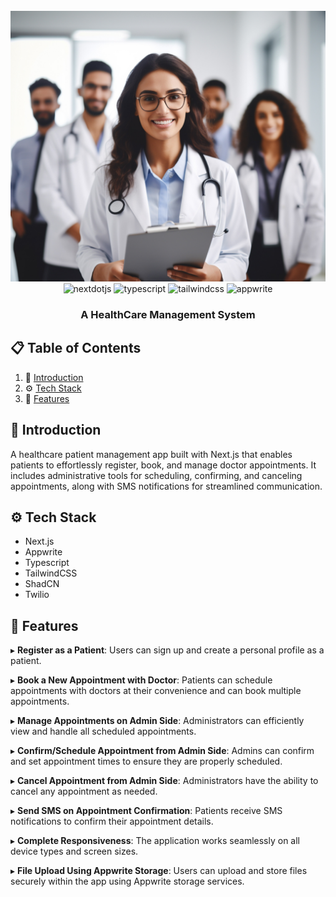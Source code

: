 <div align="center"> 
  <br />
  <img src="public/assets/images/onboarding-img.png" alt="Project Banner">
  <br />

  <div>
    <img src="https://img.shields.io/badge/-Next_JS-black?style=for-the-badge&logoColor=white&logo=nextdotjs&color=000000" alt="nextdotjs" />
    <img src="https://img.shields.io/badge/-TypeScript-black?style=for-the-badge&logoColor=white&logo=typescript&color=3178C6" alt="typescript" />
    <img src="https://img.shields.io/badge/-Tailwind_CSS-black?style=for-the-badge&logoColor=white&logo=tailwindcss&color=06B6D4" alt="tailwindcss" />
    <img src="https://img.shields.io/badge/-Appwrite-black?style=for-the-badge&logoColor=white&logo=appwrite&color=FD366E" alt="appwrite" />
  </div>

  <h3 align="center">A HealthCare Management System</h3>
</div>


## 📋 <a name="table">Table of Contents</a>

1. 📰 [Introduction](#introduction)
2. ⚙️ [Tech Stack](#tech-stack)
3. 🔖 [Features](#features)

## <a name="introduction">📰 Introduction</a>
A healthcare patient management app built with Next.js that enables patients to effortlessly register, book, and manage doctor appointments. It includes administrative tools for scheduling, confirming, and canceling appointments, along with SMS notifications for streamlined communication.

## <a name="tech-stack">⚙️ Tech Stack</a>

- Next.js
- Appwrite
- Typescript
- TailwindCSS
- ShadCN
- Twilio

## <a name="features">🔖 Features</a>

▸ **Register as a Patient**: Users can sign up and create a personal profile as a patient.

▸ **Book a New Appointment with Doctor**: Patients can schedule appointments with doctors at their convenience and can book multiple appointments.

▸ **Manage Appointments on Admin Side**: Administrators can efficiently view and handle all scheduled appointments.

▸ **Confirm/Schedule Appointment from Admin Side**: Admins can confirm and set appointment times to ensure they are properly scheduled.

▸ **Cancel Appointment from Admin Side**: Administrators have the ability to cancel any appointment as needed.

▸ **Send SMS on Appointment Confirmation**: Patients receive SMS notifications to confirm their appointment details.

▸ **Complete Responsiveness**: The application works seamlessly on all device types and screen sizes.

▸ **File Upload Using Appwrite Storage**: Users can upload and store files securely within the app using Appwrite storage services.

